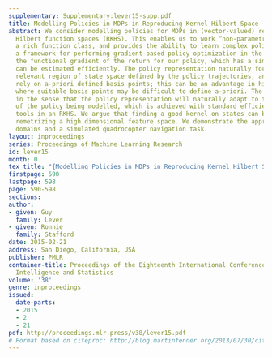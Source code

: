 ```yaml
---
supplementary: Supplementary:lever15-supp.pdf
title: Modelling Policies in MDPs in Reproducing Kernel Hilbert Space
abstract: We consider modelling policies for MDPs in (vector-valued) reproducing kernel
  Hilbert function spaces (RKHS). This enables us to work “non-parametrically” in
  a rich function class, and provides the ability to learn complex policies. We present
  a framework for performing gradient-based policy optimization in the RKHS, deriving
  the functional gradient of the return for our policy, which has a simple form and
  can be estimated efficiently. The policy representation naturally focuses on the
  relevant region of state space defined by the policy trajectories, and does not
  rely on a-priori defined basis points; this can be an advantage in high dimensions
  where suitable basis points may be difficult to define a-priori. The method is adaptive
  in the sense that the policy representation will naturally adapt to the complexity
  of the policy being modelled, which is achieved with standard efficient sparsification
  tools in an RKHS. We argue that finding a good kernel on states can be easier then
  remetrizing a high dimensional feature space. We demonstrate the approach on benchmark
  domains and a simulated quadrocopter navigation task.
layout: inproceedings
series: Proceedings of Machine Learning Research
id: lever15
month: 0
tex_title: "{Modelling Policies in MDPs in Reproducing Kernel Hilbert Space}"
firstpage: 590
lastpage: 598
page: 590-598
sections: 
author:
- given: Guy
  family: Lever
- given: Ronnie
  family: Stafford
date: 2015-02-21
address: San Diego, California, USA
publisher: PMLR
container-title: Proceedings of the Eighteenth International Conference on Artificial
  Intelligence and Statistics
volume: '38'
genre: inproceedings
issued:
  date-parts:
  - 2015
  - 2
  - 21
pdf: http://proceedings.mlr.press/v38/lever15.pdf
# Format based on citeproc: http://blog.martinfenner.org/2013/07/30/citeproc-yaml-for-bibliographies/
---
```

